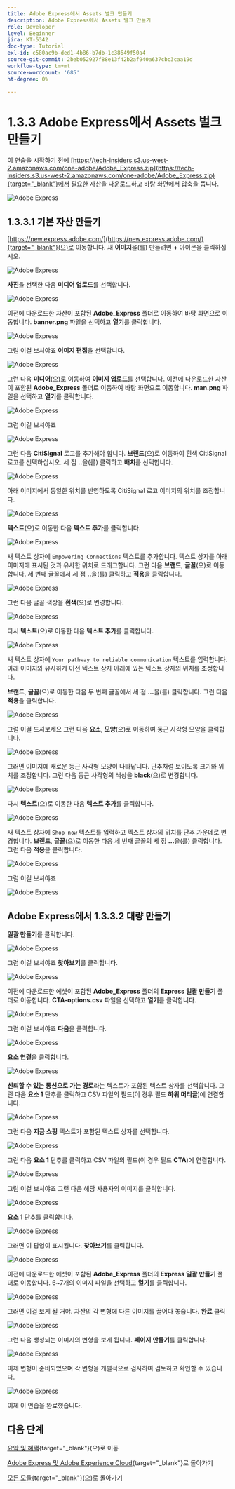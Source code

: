 ```yaml
---
title: Adobe Express에서 Assets 벌크 만들기
description: Adobe Express에서 Assets 벌크 만들기
role: Developer
level: Beginner
jira: KT-5342
doc-type: Tutorial
exl-id: c580ac9b-ded1-4b86-b7db-1c38649f50a4
source-git-commit: 2beb052927f88e13f42b2af940a637cbc3caa19d
workflow-type: tm+mt
source-wordcount: '685'
ht-degree: 0%

---
```


# 1.3.3 Adobe Express에서 Assets 벌크 만들기

이 연습을 시작하기 전에 [https://tech-insiders.s3.us-west-2.amazonaws.com/one-adobe/Adobe_Express.zip](https://tech-insiders.s3.us-west-2.amazonaws.com/one-adobe/Adobe_Express.zip){target="_blank"}에서 필요한 자산을 다운로드하고 바탕 화면에서 압축을 풉니다.

![Adobe Express](./images/expressassets.png)

## 1.3.3.1 기본 자산 만들기

[https://new.express.adobe.com/](https://new.express.adobe.com/){target="_blank"}(으)로 이동합니다. 새 **이미지**&#x200B;을(를) 만들려면 **+** 아이콘을 클릭하십시오.

![Adobe Express](./images/expressbc0.png)

**사진**&#x200B;을 선택한 다음 **미디어 업로드**&#x200B;를 선택합니다.

![Adobe Express](./images/expressbc1.png)

이전에 다운로드한 자산이 포함된 **Adobe_Express** 폴더로 이동하여 바탕 화면으로 이동합니다. **banner.png** 파일을 선택하고 **열기**&#x200B;를 클릭합니다.

![Adobe Express](./images/expressbc2.png)

그럼 이걸 보셔야죠 **이미지 편집**&#x200B;을 선택합니다.

![Adobe Express](./images/expressbc3.png)

그런 다음 **미디어**(으)로 이동하여 **이미지 업로드**&#x200B;를 선택합니다. 이전에 다운로드한 자산이 포함된 **Adobe_Express** 폴더로 이동하여 바탕 화면으로 이동합니다. **man.png** 파일을 선택하고 **열기**&#x200B;를 클릭합니다.

![Adobe Express](./images/expressbc4.png)

그럼 이걸 보셔야죠

![Adobe Express](./images/expressbc5.png)

그런 다음 **CitiSignal** 로고를 추가해야 합니다. **브랜드**(으)로 이동하여 흰색 CitiSignal 로고를 선택하십시오. 세 점 **..**&#x200B;을(를) 클릭하고 **배치**&#x200B;를 선택합니다.

![Adobe Express](./images/expressbc6.png)

아래 이미지에서 동일한 위치를 반영하도록 CitiSignal 로고 이미지의 위치를 조정합니다.

![Adobe Express](./images/expressbc7.png)

**텍스트**(으)로 이동한 다음 **텍스트 추가**&#x200B;를 클릭합니다.

![Adobe Express](./images/expressbc7a.png)

새 텍스트 상자에 `Empowering Connections` 텍스트를 추가합니다. 텍스트 상자를 아래 이미지에 표시된 것과 유사한 위치로 드래그합니다. 그런 다음 **브랜드**, **글꼴**(으)로 이동합니다. 세 번째 글꼴에서 세 점 **..**&#x200B;을(를) 클릭하고 **적용**&#x200B;을 클릭합니다.

![Adobe Express](./images/expressbc8.png)

그런 다음 글꼴 색상을 **흰색**(으)로 변경합니다.

![Adobe Express](./images/expressbc9.png)

다시 **텍스트**(으)로 이동한 다음 **텍스트 추가**&#x200B;를 클릭합니다.

![Adobe Express](./images/expressbc10.png)

새 텍스트 상자에 `Your pathway to reliable communication` 텍스트를 입력합니다. 아래 이미지와 유사하게 이전 텍스트 상자 아래에 있는 텍스트 상자의 위치를 조정합니다.

**브랜드**, **글꼴**(으)로 이동한 다음 두 번째 글꼴에서 세 점 **...**&#x200B;을(를) 클릭합니다. 그런 다음 **적용**&#x200B;을 클릭합니다.

![Adobe Express](./images/expressbc12.png)

그럼 이걸 드셔보세요 그런 다음 **요소**, **모양**(으)로 이동하여 둥근 사각형 모양을 클릭합니다.

![Adobe Express](./images/expressbc13.png)

그러면 이미지에 새로운 둥근 사각형 모양이 나타납니다. 단추처럼 보이도록 크기와 위치를 조정합니다. 그런 다음 둥근 사각형의 색상을 **black**(으)로 변경합니다.

![Adobe Express](./images/expressbc14.png)

다시 **텍스트**(으)로 이동한 다음 **텍스트 추가**&#x200B;를 클릭합니다.

![Adobe Express](./images/expressbc15.png)

새 텍스트 상자에 `Shop now` 텍스트를 입력하고 텍스트 상자의 위치를 단추 가운데로 변경합니다. **브랜드**, **글꼴**(으)로 이동한 다음 세 번째 글꼴의 세 점 **...**&#x200B;을(를) 클릭합니다. 그런 다음 **적용**&#x200B;을 클릭합니다.

![Adobe Express](./images/expressbc16.png)

그럼 이걸 보셔야죠

![Adobe Express](./images/expressbc17.png)

## Adobe Express에서 1.3.3.2 대량 만들기

**일괄 만들기**&#x200B;를 클릭합니다.

![Adobe Express](./images/expressbc18.png)

그럼 이걸 보셔야죠 **찾아보기**&#x200B;를 클릭합니다.

![Adobe Express](./images/expressbc19.png)

이전에 다운로드한 에셋이 포함된 **Adobe_Express** 폴더의 **Express 일괄 만들기** 폴더로 이동합니다. **CTA-options.csv** 파일을 선택하고 **열기**&#x200B;를 클릭합니다.

![Adobe Express](./images/expressbc20.png)

그럼 이걸 보셔야죠 **다음**&#x200B;을 클릭합니다.

![Adobe Express](./images/expressbc21.png)

**요소 연결**&#x200B;을 클릭합니다.

![Adobe Express](./images/expressbc22.png)

**신뢰할 수 있는 통신으로 가는 경로**&#x200B;라는 텍스트가 포함된 텍스트 상자를 선택합니다. 그런 다음 **요소 1** 단추를 클릭하고 CSV 파일의 필드(이 경우 필드 **하위 머리글**)에 연결합니다.

![Adobe Express](./images/expressbc23.png)

그런 다음 **지금 쇼핑** 텍스트가 포함된 텍스트 상자를 선택합니다.

![Adobe Express](./images/expressbc24.png)

그런 다음 **요소 1** 단추를 클릭하고 CSV 파일의 필드(이 경우 필드 **CTA**)에 연결합니다.

![Adobe Express](./images/expressbc25.png)

그럼 이걸 보셔야죠 그런 다음 해당 사용자의 이미지를 클릭합니다.

![Adobe Express](./images/expressbc26.png)

**요소 1** 단추를 클릭합니다.

![Adobe Express](./images/expressbc27.png)

그러면 이 팝업이 표시됩니다. **찾아보기**&#x200B;를 클릭합니다.

![Adobe Express](./images/expressbc28.png)

이전에 다운로드한 에셋이 포함된 **Adobe_Express** 폴더의 **Express 일괄 만들기** 폴더로 이동합니다. 6~7개의 이미지 파일을 선택하고 **열기**&#x200B;를 클릭합니다.

![Adobe Express](./images/expressbc29.png)

그러면 이걸 보게 될 거야. 자산의 각 변형에 다른 이미지를 끌어다 놓습니다. **완료** 클릭

![Adobe Express](./images/expressbc31.png)

그런 다음 생성되는 이미지의 변형을 보게 됩니다. **페이지 만들기**&#x200B;를 클릭합니다.

![Adobe Express](./images/expressbc32.png)

이제 변형이 준비되었으며 각 변형을 개별적으로 검사하여 검토하고 확인할 수 있습니다.

![Adobe Express](./images/expressbc33.png)

이제 이 연습을 완료했습니다.

## 다음 단계

[요약 및 혜택](./summary.md){target="_blank"}(으)로 이동

[Adobe Express 및 Adobe Experience Cloud](./express.md){target="_blank"}로 돌아가기

[모든 모듈](./../../../overview.md){target="_blank"}(으)로 돌아가기